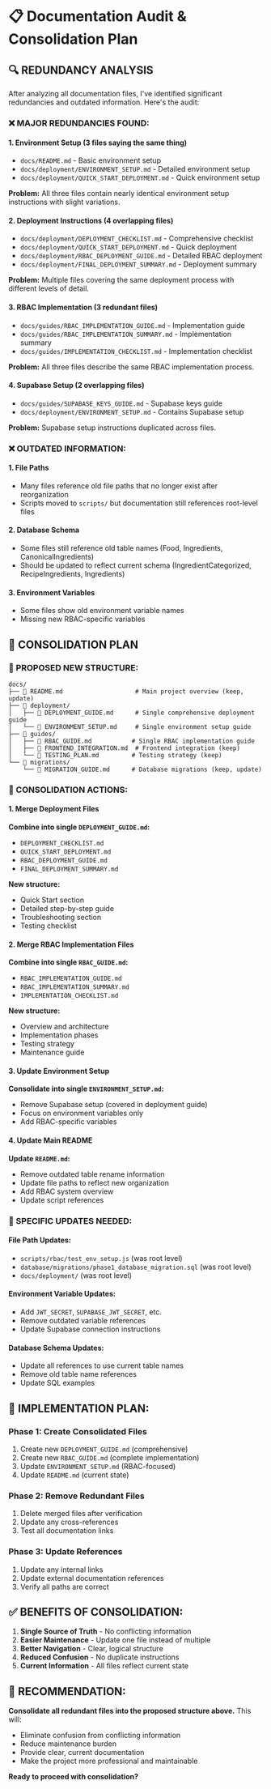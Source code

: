 # 📋 Documentation Audit & Consolidation Plan

## 🔍 **REDUNDANCY ANALYSIS**

After analyzing all documentation files, I've identified significant redundancies and outdated information. Here's the audit:

### **❌ MAJOR REDUNDANCIES FOUND:**

#### **1. Environment Setup (3 files saying the same thing)**
- `docs/README.md` - Basic environment setup
- `docs/deployment/ENVIRONMENT_SETUP.md` - Detailed environment setup  
- `docs/deployment/QUICK_START_DEPLOYMENT.md` - Quick environment setup

**Problem:** All three files contain nearly identical environment setup instructions with slight variations.

#### **2. Deployment Instructions (4 overlapping files)**
- `docs/deployment/DEPLOYMENT_CHECKLIST.md` - Comprehensive checklist
- `docs/deployment/QUICK_START_DEPLOYMENT.md` - Quick deployment
- `docs/deployment/RBAC_DEPLOYMENT_GUIDE.md` - Detailed RBAC deployment
- `docs/deployment/FINAL_DEPLOYMENT_SUMMARY.md` - Deployment summary

**Problem:** Multiple files covering the same deployment process with different levels of detail.

#### **3. RBAC Implementation (3 redundant files)**
- `docs/guides/RBAC_IMPLEMENTATION_GUIDE.md` - Implementation guide
- `docs/guides/RBAC_IMPLEMENTATION_SUMMARY.md` - Implementation summary
- `docs/guides/IMPLEMENTATION_CHECKLIST.md` - Implementation checklist

**Problem:** All three files describe the same RBAC implementation process.

#### **4. Supabase Setup (2 overlapping files)**
- `docs/guides/SUPABASE_KEYS_GUIDE.md` - Supabase keys guide
- `docs/deployment/ENVIRONMENT_SETUP.md` - Contains Supabase setup

**Problem:** Supabase setup instructions duplicated across files.

### **❌ OUTDATED INFORMATION:**

#### **1. File Paths**
- Many files reference old file paths that no longer exist after reorganization
- Scripts moved to `scripts/` but documentation still references root-level files

#### **2. Database Schema**
- Some files still reference old table names (Food, Ingredients, CanonicalIngredients)
- Should be updated to reflect current schema (IngredientCategorized, RecipeIngredients, Ingredients)

#### **3. Environment Variables**
- Some files show old environment variable names
- Missing new RBAC-specific variables

## 🎯 **CONSOLIDATION PLAN**

### **📁 PROPOSED NEW STRUCTURE:**

```
docs/
├── 📄 README.md                    # Main project overview (keep, update)
├── 📁 deployment/
│   ├── 📄 DEPLOYMENT_GUIDE.md      # Single comprehensive deployment guide
│   └── 📄 ENVIRONMENT_SETUP.md     # Single environment setup guide
├── 📁 guides/
│   ├── 📄 RBAC_GUIDE.md           # Single RBAC implementation guide
│   ├── 📄 FRONTEND_INTEGRATION.md  # Frontend integration (keep)
│   └── 📄 TESTING_PLAN.md         # Testing strategy (keep)
└── 📁 migrations/
    └── 📄 MIGRATION_GUIDE.md      # Database migrations (keep, update)
```

### **🔄 CONSOLIDATION ACTIONS:**

#### **1. Merge Deployment Files**
**Combine into single `DEPLOYMENT_GUIDE.md`:**
- `DEPLOYMENT_CHECKLIST.md`
- `QUICK_START_DEPLOYMENT.md` 
- `RBAC_DEPLOYMENT_GUIDE.md`
- `FINAL_DEPLOYMENT_SUMMARY.md`

**New structure:**
- Quick Start section
- Detailed step-by-step guide
- Troubleshooting section
- Testing checklist

#### **2. Merge RBAC Implementation Files**
**Combine into single `RBAC_GUIDE.md`:**
- `RBAC_IMPLEMENTATION_GUIDE.md`
- `RBAC_IMPLEMENTATION_SUMMARY.md`
- `IMPLEMENTATION_CHECKLIST.md`

**New structure:**
- Overview and architecture
- Implementation phases
- Testing strategy
- Maintenance guide

#### **3. Update Environment Setup**
**Consolidate into single `ENVIRONMENT_SETUP.md`:**
- Remove Supabase setup (covered in deployment guide)
- Focus on environment variables only
- Add RBAC-specific variables

#### **4. Update Main README**
**Update `README.md`:**
- Remove outdated table rename information
- Update file paths to reflect new organization
- Add RBAC system overview
- Update script references

### **📝 SPECIFIC UPDATES NEEDED:**

#### **File Path Updates:**
- `scripts/rbac/test_env_setup.js` (was root level)
- `database/migrations/phase1_database_migration.sql` (was root level)
- `docs/deployment/` (was root level)

#### **Environment Variable Updates:**
- Add `JWT_SECRET`, `SUPABASE_JWT_SECRET`, etc.
- Remove outdated variable references
- Update Supabase connection instructions

#### **Database Schema Updates:**
- Update all references to use current table names
- Remove old table name references
- Update SQL examples

## 🚀 **IMPLEMENTATION PLAN:**

### **Phase 1: Create Consolidated Files**
1. Create new `DEPLOYMENT_GUIDE.md` (comprehensive)
2. Create new `RBAC_GUIDE.md` (complete implementation)
3. Update `ENVIRONMENT_SETUP.md` (RBAC-focused)
4. Update `README.md` (current state)

### **Phase 2: Remove Redundant Files**
1. Delete merged files after verification
2. Update any cross-references
3. Test all documentation links

### **Phase 3: Update References**
1. Update any internal links
2. Update external documentation references
3. Verify all paths are correct

## ✅ **BENEFITS OF CONSOLIDATION:**

1. **Single Source of Truth** - No conflicting information
2. **Easier Maintenance** - Update one file instead of multiple
3. **Better Navigation** - Clear, logical structure
4. **Reduced Confusion** - No duplicate instructions
5. **Current Information** - All files reflect current state

## 🎯 **RECOMMENDATION:**

**Consolidate all redundant files into the proposed structure above.** This will:
- Eliminate confusion from conflicting information
- Reduce maintenance burden
- Provide clear, current documentation
- Make the project more professional and maintainable

**Ready to proceed with consolidation?** 